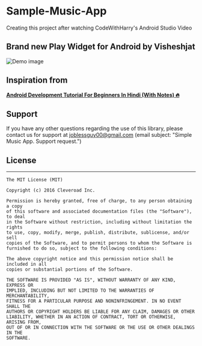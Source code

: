 # Sample-Music-App
Creating this project after watching CodeWithHarry's Android Studio Video

## Brand new Play Widget for Android by Visheshjat

![Demo image](/images/demo.gif)

## Inspiration from
<strong><a target="_blank" href="[https://youtu.be/-8Yt8EZUdZE?list=PLi-FH7__aeiydOwY_1q5I8P2EUSseqUCj](https://youtu.be/mXjZQX3UzOs)">Android Development Tutorial For Beginners In Hindi (With Notes) 🔥</a></strong>

## Support

If you have any other questions regarding the use of this library, please contact us for support at joblessguy00@gmail.com (email subject: "Simple Music App. Support request.")


## License
* * *
    The MIT License (MIT)

    Copyright (c) 2016 Cleveroad Inc.

    Permission is hereby granted, free of charge, to any person obtaining a copy
    of this software and associated documentation files (the "Software"), to deal
    in the Software without restriction, including without limitation the rights
    to use, copy, modify, merge, publish, distribute, sublicense, and/or sell
    copies of the Software, and to permit persons to whom the Software is
    furnished to do so, subject to the following conditions:

    The above copyright notice and this permission notice shall be included in all
    copies or substantial portions of the Software.

    THE SOFTWARE IS PROVIDED "AS IS", WITHOUT WARRANTY OF ANY KIND, EXPRESS OR
    IMPLIED, INCLUDING BUT NOT LIMITED TO THE WARRANTIES OF MERCHANTABILITY,
    FITNESS FOR A PARTICULAR PURPOSE AND NONINFRINGEMENT. IN NO EVENT SHALL THE
    AUTHORS OR COPYRIGHT HOLDERS BE LIABLE FOR ANY CLAIM, DAMAGES OR OTHER
    LIABILITY, WHETHER IN AN ACTION OF CONTRACT, TORT OR OTHERWISE, ARISING FROM,
    OUT OF OR IN CONNECTION WITH THE SOFTWARE OR THE USE OR OTHER DEALINGS IN THE
    SOFTWARE.

